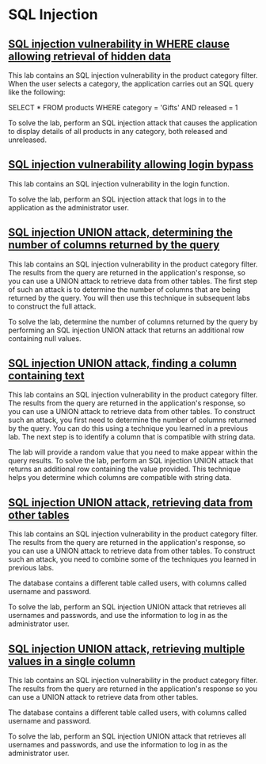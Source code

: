 # SQL Injection

## [SQL injection vulnerability in WHERE clause allowing retrieval of hidden data](https://portswigger.net/web-security/sql-injection/lab-retrieve-hidden-data)

This lab contains an SQL injection vulnerability in the product category filter. When the user selects a category, the application carries out an SQL query like the following:

SELECT * FROM products WHERE category = 'Gifts' AND released = 1

To solve the lab, perform an SQL injection attack that causes the application to display details of all products in any category, both released and unreleased.

## [SQL injection vulnerability allowing login bypass](https://portswigger.net/web-security/sql-injection/lab-login-bypass)

This lab contains an SQL injection vulnerability in the login function.

To solve the lab, perform an SQL injection attack that logs in to the application as the administrator user.

## [SQL injection UNION attack, determining the number of columns returned by the query](https://portswigger.net/web-security/sql-injection/union-attacks/lab-determine-number-of-columns)

This lab contains an SQL injection vulnerability in the product category filter. The results from the query are returned in the application's response, so you can use a UNION attack to retrieve data from other tables. The first step of such an attack is to determine the number of columns that are being returned by the query. You will then use this technique in subsequent labs to construct the full attack.

To solve the lab, determine the number of columns returned by the query by performing an SQL injection UNION attack that returns an additional row containing null values.

## [SQL injection UNION attack, finding a column containing text](https://portswigger.net/web-security/sql-injection/union-attacks/lab-find-column-containing-text)

This lab contains an SQL injection vulnerability in the product category filter. The results from the query are returned in the application's response, so you can use a UNION attack to retrieve data from other tables. To construct such an attack, you first need to determine the number of columns returned by the query. You can do this using a technique you learned in a previous lab. The next step is to identify a column that is compatible with string data.

The lab will provide a random value that you need to make appear within the query results. To solve the lab, perform an SQL injection UNION attack that returns an additional row containing the value provided. This technique helps you determine which columns are compatible with string data.

## [SQL injection UNION attack, retrieving data from other tables](https://portswigger.net/web-security/sql-injection/union-attacks/lab-retrieve-data-from-other-tables)

This lab contains an SQL injection vulnerability in the product category filter. The results from the query are returned in the application's response, so you can use a UNION attack to retrieve data from other tables. To construct such an attack, you need to combine some of the techniques you learned in previous labs.

The database contains a different table called users, with columns called username and password.

To solve the lab, perform an SQL injection UNION attack that retrieves all usernames and passwords, and use the information to log in as the administrator user.

## [SQL injection UNION attack, retrieving multiple values in a single column](https://portswigger.net/web-security/sql-injection/union-attacks/lab-retrieve-multiple-values-in-single-column)

This lab contains an SQL injection vulnerability in the product category filter. The results from the query are returned in the application's response so you can use a UNION attack to retrieve data from other tables.

The database contains a different table called users, with columns called username and password.

To solve the lab, perform an SQL injection UNION attack that retrieves all usernames and passwords, and use the information to log in as the administrator user.
